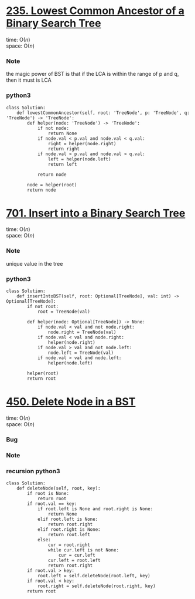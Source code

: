 # [235. Lowest Common Ancestor of a Binary Search Tree](https://leetcode.com/problems/lowest-common-ancestor-of-a-binary-search-tree/description/)

time: O($n$)\
space: O($n$) 

### Note
the magic power of BST is that if the LCA is within the range of p and q,
then it must is LCA

### python3
``` python3
class Solution:
    def lowestCommonAncestor(self, root: 'TreeNode', p: 'TreeNode', q: 'TreeNode') -> 'TreeNode':
        def helper(node: 'TreeNode') -> 'TreeNode':
            if not node:
                return None
            if node.val < p.val and node.val < q.val:
                right = helper(node.right)
                return right
            if node.val > p.val and node.val > q.val:
                left = helper(node.left)
                return left

            return node

        node = helper(root)
        return node
```


# [701. Insert into a Binary Search Tree](https://leetcode.com/problems/insert-into-a-binary-search-tree/description/)

time: O($n$)\
space: O($n$) 

### Note
unique value in the tree

### python3
``` python3
class Solution:
    def insertIntoBST(self, root: Optional[TreeNode], val: int) -> Optional[TreeNode]:
        if not root:
            root = TreeNode(val)

        def helper(node: Optional[TreeNode]) -> None:
            if node.val < val and not node.right:
                node.right = TreeNode(val)
            if node.val < val and node.right:
                helper(node.right)
            if node.val > val and not node.left:
                node.left = TreeNode(val)
            if node.val > val and node.left:
                helper(node.left)

        helper(root)
        return root
```


# [450. Delete Node in a BST](https://leetcode.com/problems/delete-node-in-a-bst/)

time: O($n$)\
space: O($n$) 

### Bug

### Note

### recursion python3
``` python3
class Solution:
    def deleteNode(self, root, key):
        if root is None:
            return root
        if root.val == key:
            if root.left is None and root.right is None:
                return None
            elif root.left is None:
                return root.right
            elif root.right is None:
                return root.left
            else:
                cur = root.right
                while cur.left is not None:
                    cur = cur.left
                cur.left = root.left
                return root.right
        if root.val > key:
            root.left = self.deleteNode(root.left, key)
        if root.val < key:
            root.right = self.deleteNode(root.right, key)
        return root

```

